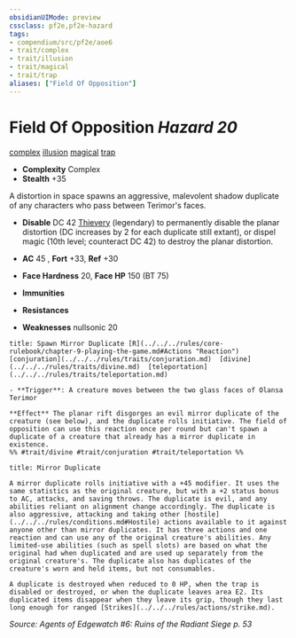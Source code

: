 ```yaml
---
obsidianUIMode: preview
cssclass: pf2e,pf2e-hazard
tags:
- compendium/src/pf2e/aoe6
- trait/complex
- trait/illusion
- trait/magical
- trait/trap
aliases: ["Field Of Opposition"]
---
```

# Field Of Opposition *Hazard 20*  
[complex](../../../Rules/traits/complex.md)  [illusion](../../../Rules/traits/illusion.md)  [magical](../../../Rules/traits/magical.md)  [trap](../../../Rules/traits/trap.md)  

- **Complexity** Complex
- **Stealth** +35  

A distortion in space spawns an aggressive, malevolent shadow duplicate of any characters who pass between Terimor's faces.

- **Disable** DC 42 [Thievery](../../skills.md#Thievery) (legendary) to permanently disable the planar distortion (DC increases by 2 for each duplicate still extant), or dispel magic (10th level; counteract DC 42) to destroy the planar distortion.  

- **AC** 45 , **Fort** +33, **Ref** +30
- **Face Hardness** 20, **Face HP** 150 (BT 75)
- **Immunities** 
- **Resistances** 
- **Weaknesses** nullsonic 20
     
```ad-embed-ability
title: Spawn Mirror Duplicate [R](../../../rules/core-rulebook/chapter-9-playing-the-game.md#Actions "Reaction")
[conjuration](../../../rules/traits/conjuration.md)  [divine](../../../rules/traits/divine.md)  [teleportation](../../../rules/traits/teleportation.md)  

- **Trigger**: A creature moves between the two glass faces of Olansa Terimor

**Effect** The planar rift disgorges an evil mirror duplicate of the creature (see below), and the duplicate rolls initiative. The field of opposition can use this reaction once per round but can't spawn a duplicate of a creature that already has a mirror duplicate in existence.  
%% #trait/divine #trait/conjuration #trait/teleportation %%
```
```ad-embed-ability
title: Mirror Duplicate

A mirror duplicate rolls initiative with a +45 modifier. It uses the same statistics as the original creature, but with a +2 status bonus to AC, attacks, and saving throws. The duplicate is evil, and any abilities reliant on alignment change accordingly. The duplicate is also aggressive, attacking and taking other [hostile](../../../rules/conditions.md#Hostile) actions available to it against anyone other than mirror duplicates. It has three actions and one reaction and can use any of the original creature's abilities. Any limited-use abilities (such as spell slots) are based on what the original had when duplicated and are used up separately from the original creature's. The duplicate also has duplicates of the creature's worn and held items, but not consumables.

A duplicate is destroyed when reduced to 0 HP, when the trap is disabled or destroyed, or when the duplicate leaves area E2. Its duplicated items disappear when they leave its grip, though they last long enough for ranged [Strikes](../../../rules/actions/strike.md).
```

*Source: Agents of Edgewatch #6: Ruins of the Radiant Siege p. 53*

